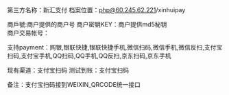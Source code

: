 ﻿第三方名称：新汇支付
档案位置：php@60.245.62.221/xinhuipay    
  
商戶號:商户提供的商户号
商户密钥KEY：商户提供md5秘钥  
商户交易帐号：
  
支持payment：网银,银联快捷,银联快捷手机,微信扫码,微信手机,微信反扫,支付宝扫码,支付宝手机,QQ扫码,QQ手机,QQ反扫,京东扫码,京东手机
  
现有渠道：支付宝扫码
测试到账：支付宝扫码
  
备注：支付宝扫码接到WEIXIN_QRCODE统一接口
